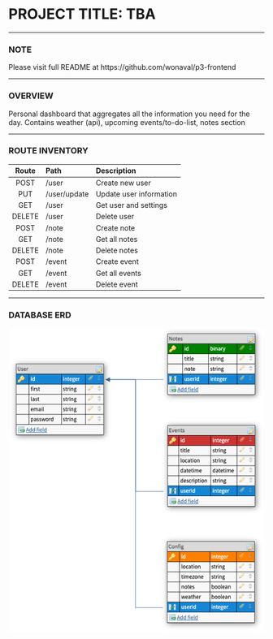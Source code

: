 # PROJECT TITLE: TBA

---

### NOTE
<p>Please visit full README at https://github.com/wonaval/p3-frontend</p>

---

### OVERVIEW
<p>Personal dashboard that aggregates all the information you need for the day. Contains weather (api), upcoming events/to-do-list, notes section</p>

---

### ROUTE INVENTORY

| Route | Path | Description |
| :---: | :--- | :--- |
| POST | /user | Create new user |
| PUT | /user/update | Update user information |
| GET | /user | Get user and settings |
| DELETE | /user | Delete user |
| POST | /note | Create note |
| GET | /note | Get all notes |
| DELETE | /note | Delete notes |
| POST | /event | Create event |
| GET | /event | Get all events |
| DELETE | /event | Delete event |

---

### DATABASE ERD
![ERD](https://github.com/wonaval/p3-frontend/blob/main/assets/P3-ERD.png)
